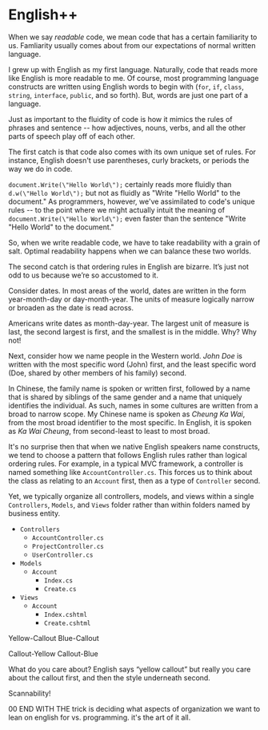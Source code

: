# English++

When we say _readable_ code, we mean code that has a certain familiarity to us. Famliarity usually comes about from our expectations of normal written language.

I grew up with English as my first language. Naturally, code that reads more like English is more readable to me. Of course, most programming language constructs are written using English words to begin with (`for`, `if`, `class`, `string`, `interface`, `public`, and so forth). But, words are just one part of a language.

Just as important to the fluidity of code is how it mimics the rules of phrases and sentence -- how adjectives, nouns, verbs, and all the other parts of speech play off of each other.

The first catch is that code also comes with its own unique set of rules. For instance, English doesn't use parentheses, curly brackets, or periods the way we do in code. 

`document.Write(\"Hello World\");` certainly reads more fluidly than `d.w(\"Hello World\");` but not as fluidly as "Write \"Hello World\" to the document." As programmers, however, we've assimilated to code's unique rules -- to the point where we might actually intuit the meaning of `document.Write(\"Hello World\");` even faster than the sentence "Write \"Hello World\" to the document."

So, when we write readable code, we have to take readability with a grain of salt. Optimal readability happens when we can balance these two worlds.

The second catch is that ordering rules in English are bizarre. It’s just not odd to us because we’re so accustomed to it.

Consider dates. In most areas of the world, dates are written in the form year-month-day or day-month-year. The units of measure logically narrow or broaden as the date is read across.

Americans write dates as month-day-year. The largest unit of measure is last, the second largest is first, and the smallest is in the middle. Why? Why not!

Next, consider how we name people in the Western world. _John Doe_ is written with the most specific word (John) first, and the least specific word (Doe, shared by other members of his family) second. 

In Chinese, the family name is spoken or written first, followed by a name that is shared by siblings of the same gender and a name that uniquely identifies the individual. As such, names in some cultures are written from a broad to narrow scope. My Chinese name is spoken as _Cheung Ka Wai_, from the most broad identifier to the most specific. In English, it is spoken as _Ka Wai Cheung_, from second-least to least to most broad.

It's no surprise then that when we native English speakers name constructs, we tend to choose a pattern that follows English rules rather than logical ordering rules. For example, in a typical MVC framework, a controller is named something like `AccountController.cs`. This forces us to think about the class as relating to an `Account` first, then as a type of `Controller` second.

Yet, we typically organize all controllers, models, and views within a single `Controllers`, `Models`, and `Views` folder rather than within folders named by business entity.

* `Controllers`
  * `AccountController.cs`
  * `ProjectController.cs`
  * `UserController.cs`
* `Models`
  * `Account`
    * `Index.cs`
    * `Create.cs`
* `Views`
  * `Account`
    * `Index.cshtml`
    * `Create.cshtml`



Yellow-Callout
Blue-Callout

Callout-Yellow
Callout-Blue

What do you care about? English says “yellow callout” but really you care about the callout first, and then the style underneath second.


Scannability!

00 END WITH THE trick is deciding what aspects of organization we want to lean on english for vs. programming. it's the art of it all.

